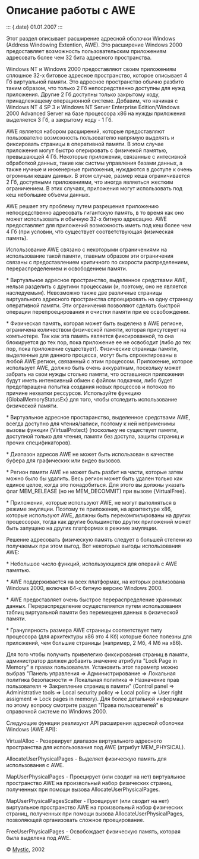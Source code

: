 Описание работы с AWE
=====================

::: {.date}
01.01.2007
:::

Этот раздел описывает расширение адресной оболочки Windows (Address
Windowing Extention, AWE). Это расширение Windows 2000 предоставляет
возможность пользовательским приложениям адресовать более чем 32 бита
адресного пространства.

Windows NT и Windows 2000 предоставляют своим приложениям сплошное 32-х
битовое адресное пространство, которое описывает 4 Гб виртуальной
памяти. Это адресное пространство обычно разбито таким образом, что
только 2 Гб непосредственно доступны для нужд приложения. Другие 2 Гб
доступны только закрытому коду, принадлежащему операционной системе.
Добавим, что начиная с Windows NT 4 SP 3 и Windows NT Server Enterprise
Edition/Windows 2000 Advanced Server на базе процессора x86 на нужды
приложения выделяется 3 Гб, а закрытому коду - 1 Гб.

AWE является набором расширений, которые предоставляют пользователю
возможность пользователю напрямую выделять и фиксировать страницы в
оперативной памяти. В этом случае приложения могут быстро оперировать с
физичекой памятью, превышающей 4 Гб. Некоторые приложения, связанные с
интесивной обработкой данных, такие как систмы управления базами данных,
а также нучные и инженерные приложения, нуждаются в доступе к очень
огромным кешам данных. В этом случае, размер кеша ограничивается 2 Гб,
доступными приложениями, что иногда являеться жестким ограничением. В
этих случаях, приложения могут использовать под кеш небольшие объемы
данных.

AWE решает эту проблему путем разрешения приложению непосредственно
адресовать гигантскую память, в то время как оно может использовать и
обычную 32-х битную адресацию. AWE предоставляет для приложений
возможность иметь под кеш более чем 4 Гб (при условии, что существует
соответствующая физическая память).

Использование AWE связано с некоторыми ограничениями на использование
такой памяти, главным образом эти ограничения связаны с предоставлением
критичного по скорости распределением, перераспределением и освободением
памяти.

\* Виртуальное адресное пространство, выделенное средствами AWE, нельзя
разделить с другими процессами (и, поэтому, оно не является
наследуемым). Невозможно также две различные страницы виртуального
адресного пространства спроецировать на одну страницу оперативной
памяти. Эти ограничения позволяют сделать быстрой операции
перепроецирования и очистки памяти при ее освобождении. 

\* Физическая память, когорая может быть выделена в AWE регионе,
ограничена количеством физической памяти, которая присутсвует на
компьютере. Так как эта память является фиксированной, то она
блокируется до тех пор, пока приложение ее не освободит (либо до тех
пор, пока приложение существует). Физические страницы памяти, выделенные
для данного процесса, могут быть спроектированы в любой AWE регион,
связанный с этим процессом. Приложение, которое использует AWE, должно
быть очень аккуратным, поскольку может забрать на свои нужды столько
памяти, что оставшиеся приложения будут иметь интенсивный обмен с файлом
подкачки, либо будет предотвращена попытка создания новых процессов и
потоков по причине нехватки рессурсов. Используйте функцию
{GlobalMemoryStatusEx} для того, чтобы отследить использование
физической памяти. 

\* Виртуальное адресное простаранство, выделенное средствами AWE, всегда
доступно для чтения/записи, поэтому к ней неприменимы вызовы функции
{VirtualProtect} (поскольку не существует памяти, доступной только для
чтения, памяти без доступа, защиты страниц и прочих спецификаторов). 

\* Диапазон адресов AWE не может быть использован в качестве буфера для
графических или видео вызовов. 

\* Регион памяти AWE не может быть разбит на части, которые затем можно
было бы удалить. Весь регион может быть удален только как единое целое,
когда это понадобиться. Для этого вы должны указать флаг MEM\_RELEASE
(но не MEM\_DECOMMIT) при вызове {VirtualFree}. 

\* Приложения, которые используют AWE, не могут выполняться в режиме
эмуляции. Поэтому те приложения, на архитектуре x86, которые используют
AWE, должны быть перекомпилированы на других процессорах, тогда как
другие большинство других приложений может быть запущено на других
платформах в режиме эмуляции. 

Решение адресовать физическую память следует в большей степени из
получаемых при этом выгод. Вот некоторые выгоды использования AWE:

\* Небольшое число функций, использующихся для операий с AWE памятью. 

\* AWE поддерживается на всех платформах, на которых реализована Windows
2000, включая 64-х битную версию Windows 2000. 

\* AWE предоставляет очень быстрое перераспределение хранимых данных.
Перераспределение осуществляется путем использования таблиц виртуальной
памяти без перемещеня данных в физической памяти. 

\* Гранулярность размера AWE страницы соответствует типу процессора (для
архитектуры x86 это 4 Кб) которые более полезны для приложений, чем
большие страницы (например, 2 Мб, 4 Мб на x86). 

Для того чтобы получить привелегию фиксирования страниц в памяти,
администратор должен добавить значение атрибута \"Lock Page in Memory\"
в правах пользователя. Установить этот параметр можно выбрав \"Панель
управления &rArr; Администрирование &rArr; Локальная политика
безопасности &rArr; Локальная политика &rArr; Назначение прав
пользователя &rArr; Закрепление страниц в памяти\" (Control panel &rArr;
Administrative tools &rArr; Local security policy &rArr; Local policy
&rArr; User right assigment &rArr; Lock pages in memory). Для более
детальной информации по этому вопросу смотрите раздел \"Права
пользователей\" в справочной системе по Windows 2000.

Следующие функции реализуют API расширения адресной оболочки Windows
(AWE API):

VirtualAlloc - Резервирует диапазон виртуального адресного пространства
для использования под AWE (атрибут MEM\_PHYSICAL).

AllocateUserPhysicalPages - Выделяет физическую память для использования
с AWE.

MapUserPhysicalPages - Проецирует (или сводит на нет) виртуальное
пространство AWE на произвольный набор физических страниц, полученных
при помощи вызова AllocateUserPhysicalPages.

MapUserPhysicalPagesScatter - Проецирует (или сводит на нет) виртуальное
пространство AWE на произвольный набор физических страниц, полученных
при помощи вызова AllocateUserPhysicalPages, позволяющей организовать
сложное проецирование.

FreeUserPhysicalPages - Освобождает физическую память, которая была
выделена под AWE.

© [Mystic](mailto:mystic2000@newmail.ru), 2002
